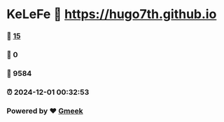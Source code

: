 # KeLeFe :link: https://hugo7th.github.io 
### :page_facing_up: [15](https://hugo7th.github.io/tag.html) 
### :speech_balloon: 0 
### :hibiscus: 9584 
### :alarm_clock: 2024-12-01 00:32:53 
### Powered by :heart: [Gmeek](https://github.com/Meekdai/Gmeek)

